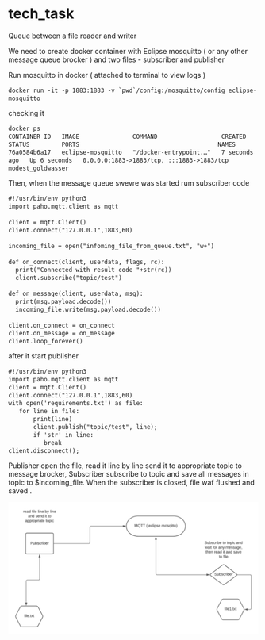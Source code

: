 # tech_task
Queue between a file reader and writer 

We need to create docker container with Eclipse mosquitto ( or any other message queue brocker )
and two files - subscriber and publisher

Run mosquitto in docker  ( attached to terminal to view logs )
```
docker run -it -p 1883:1883 -v `pwd`/config:/mosquitto/config eclipse-mosquitto

```

checking it 

```
docker ps
CONTAINER ID   IMAGE               COMMAND                  CREATED         STATUS         PORTS                                       NAMES
76a0584b6a17   eclipse-mosquitto   "/docker-entrypoint.…"   7 seconds ago   Up 6 seconds   0.0.0.0:1883->1883/tcp, :::1883->1883/tcp   modest_goldwasser

```

Then, when the message queue swevre was started rum subscriber code

```
#!/usr/bin/env python3
import paho.mqtt.client as mqtt

client = mqtt.Client()
client.connect("127.0.0.1",1883,60)

incoming_file = open("infoming_file_from_queue.txt", "w+")

def on_connect(client, userdata, flags, rc):
  print("Connected with result code "+str(rc))
  client.subscribe("topic/test")

def on_message(client, userdata, msg):
  print(msg.payload.decode())
  incoming_file.write(msg.payload.decode())

client.on_connect = on_connect
client.on_message = on_message
client.loop_forever()

```

after it start publisher 

```
#!/usr/bin/env python3
import paho.mqtt.client as mqtt
client = mqtt.Client()
client.connect("127.0.0.1",1883,60)
with open('requirements.txt') as file:
   for line in file:
       print(line)
       client.publish("topic/test", line);
       if 'str' in line:
          break
client.disconnect();

```

Publisher open the file, read it line by line send it to appropriate topic to message brocker,
Subscriber subscribe to topic and save all messages in topic to $incoming_file. 
When the subscriber is closed, file waf flushed and saved .

![](mqtt.png)

